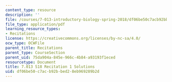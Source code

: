 ```yaml
---
content_type: resource
description: ''
file: /courses/7-013-introductory-biology-spring-2018/df06be50c7acb92bbed28eb969289b2d_MIT7_013s18R1S.pdf
file_type: application/pdf
learning_resource_types:
- Recitations
license: https://creativecommons.org/licenses/by-nc-sa/4.0/
ocw_type: OCWFile
parent_title: Recitations
parent_type: CourseSection
parent_uid: 75da904a-845e-966c-4b84-a93193f1eced
resourcetype: Document
title: 7.013 S18 Recitation 1 Solutions
uid: df06be50-c7ac-b92b-bed2-8eb969289b2d
---
```

